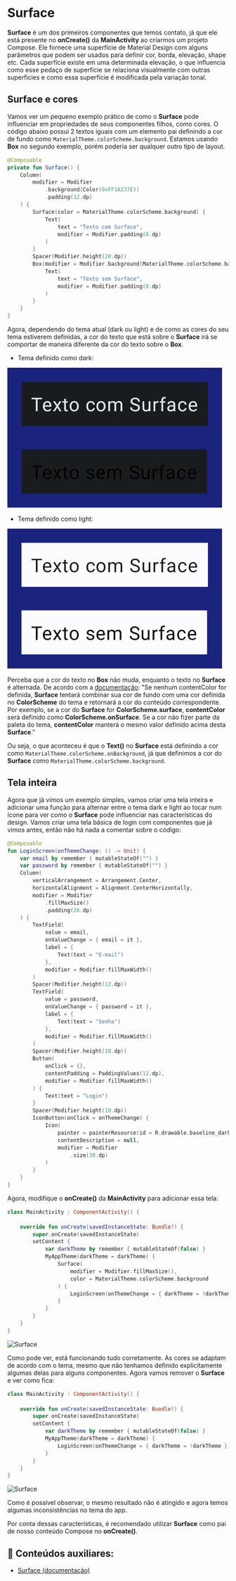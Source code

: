 # Surface

**Surface** é um dos primeiros componentes que temos contato, já que ele está presente no **onCreate()** da **MainActivity** ao criarmos um projeto Compose. Ele fornece uma superfície de Material Design com alguns parâmetros que podem ser usados para definir cor, borda, elevação, shape etc. Cada superfície existe em uma determinada elevação, o que influencia como esse pedaço de superfície se relaciona visualmente com outras superfícies e como essa superfície é modificada pela variação tonal.

## Surface e cores

Vamos ver um pequeno exemplo prático de como o **Surface** pode influenciar em propriedades de seus componentes filhos, como cores. O código abaixo possui 2 textos iguais com um elemento pai definindo a cor de fundo como ```MaterialTheme.colorScheme.background```. Estamos usando **Box** no segundo exemplo, porém poderia ser qualquer outro tipo de layout.

```kotlin
@Composable
private fun Surface() {
    Column(
        modifier = Modifier
            .background(Color(0xFF1A237E))
            .padding(12.dp)
    ) {
        Surface(color = MaterialTheme.colorScheme.background) {
            Text(
                text = "Texto com Surface",
                modifier = Modifier.padding(8.dp)
            )
        }
        Spacer(Modifier.height(20.dp))
        Box(modifier = Modifier.background(MaterialTheme.colorScheme.background)) {
            Text(
                text = "Texto sem Surface",
                modifier = Modifier.padding(8.dp)
            )
        }
    }
}
```

Agora, dependendo do tema atual (dark ou light) e de como as cores do seu tema estiverem definidas, a cor do texto que está sobre o **Surface** irá se comportar de maneira diferente da cor do texto sobre o **Box**.

- Tema definido como dark:

![Surface dark](surface/img-01.png)

- Tema definido como light:

![Surface light](surface/img-02.png)

Perceba que a cor do texto no **Box** não muda, enquanto o texto no **Surface** é alternada. De acordo com a [documentação](https://developer.android.com/reference/kotlin/androidx/compose/material3/package-summary#Surface(androidx.compose.ui.Modifier,androidx.compose.ui.graphics.Shape,androidx.compose.ui.graphics.Color,androidx.compose.ui.graphics.Color,androidx.compose.ui.unit.Dp,androidx.compose.ui.unit.Dp,androidx.compose.foundation.BorderStroke,kotlin.Function0)): "Se nenhum contentColor for definida, **Surface** tentará combinar sua cor de fundo com uma cor definida no **ColorScheme** do tema e retornará a cor do conteúdo correspondente. Por exemplo, se a cor do **Surface** for **ColorScheme.surface**, **contentColor** será definido como **ColorScheme.onSurface**. Se a cor não fizer parte da paleta do tema, **contentColor** manterá o mesmo valor definido acima desta **Surface**."

Ou seja, o que aconteceu é que o **Text()** no **Surface** está definindo a cor como ```MaterialTheme.colorScheme.onBackground```, já que definimos a cor do **Surface** como ```MaterialTheme.colorScheme.background```.

## Tela inteira

Agora que já vimos um exemplo simples, vamos criar uma tela inteira e adicionar uma função para alternar entre o tema dark e light ao tocar num ícone para ver como o **Surface** pode influenciar nas características do design. Vamos criar uma tela básica de login com componentes que já vimos antes, então não há nada a comentar sobre o código:

```kotlin
@Composable
fun LoginScreen(onThemeChange: () -> Unit) {
    var email by remember { mutableStateOf("") }
    var password by remember { mutableStateOf("") }
    Column(
        verticalArrangement = Arrangement.Center,
        horizontalAlignment = Alignment.CenterHorizontally,
        modifier = Modifier
            .fillMaxSize()
            .padding(26.dp)
    ) {
        TextField(
            value = email,
            onValueChange = { email = it },
            label = {
                Text(text = "E-mail")
            },
            modifier = Modifier.fillMaxWidth()
        )
        Spacer(Modifier.height(12.dp))
        TextField(
            value = password,
            onValueChange = { password = it },
            label = {
                Text(text = "Senha")
            },
            modifier = Modifier.fillMaxWidth()
        )
        Spacer(Modifier.height(18.dp))
        Button(
            onClick = {},
            contentPadding = PaddingValues(12.dp),
            modifier = Modifier.fillMaxWidth()
        ) {
            Text(text = "Login")
        }
        Spacer(Modifier.height(18.dp))
        IconButton(onClick = onThemeChange) {
            Icon(
                painter = painterResource(id = R.drawable.baseline_dark_mode_24),
                contentDescription = null,
                modifier = Modifier
                    .size(38.dp)
            )
        }
    }
}
```

Agora, modifique o **onCreate()** da **MainActivity** para adicionar essa tela:

```kotlin
class MainActivity : ComponentActivity() {

    override fun onCreate(savedInstanceState: Bundle?) {
        super.onCreate(savedInstanceState)
        setContent {
            var darkTheme by remember { mutableStateOf(false) }
            MyAppTheme(darkTheme = darkTheme) {
                Surface(
                    modifier = Modifier.fillMaxSize(),
                    color = MaterialTheme.colorScheme.background
                ) {
                    LoginScreen(onThemeChange = { darkTheme = !darkTheme })
                }
            }
        }
    }
}
```

<img src="../surface/img-03.gif" alt="Surface" width="40%" height="20%"/>

Como pode ver, está funcionando tudo corretamente. As cores se adaptam de acordo com o tema, mesmo que não tenhamos definido explicitamente algumas delas para alguns componentes. Agora vamos remover o **Surface** e ver como fica:

```kotlin
class MainActivity : ComponentActivity() {

    override fun onCreate(savedInstanceState: Bundle?) {
        super.onCreate(savedInstanceState)
        setContent {
            var darkTheme by remember { mutableStateOf(false) }
            MyAppTheme(darkTheme = darkTheme) {
                LoginScreen(onThemeChange = { darkTheme = !darkTheme })
            }
        }
    }
}
```

<img src="../surface/img-04.gif" alt="Surface" width="40%" height="20%"/>

Como é possível observar, o mesmo resultado não é atingido e agora temos algumas inconsistências no tema do app.

Por conta dessas características, é recomendado utilizar **Surface** como pai de nosso conteúdo Compose no **onCreate()**.

## :link: Conteúdos auxiliares:
- [Surface (documentação)](https://developer.android.com/reference/kotlin/androidx/compose/material3/package-summary#Surface(androidx.compose.ui.Modifier,androidx.compose.ui.graphics.Shape,androidx.compose.ui.graphics.Color,androidx.compose.ui.graphics.Color,androidx.compose.ui.unit.Dp,androidx.compose.ui.unit.Dp,androidx.compose.foundation.BorderStroke,kotlin.Function0))